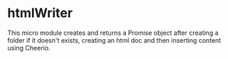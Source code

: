 # htmlWriter
This micro module creates and returns a Promise object after creating a folder if it doesn't exists, creating an html doc and then inserting content using Cheerio.
